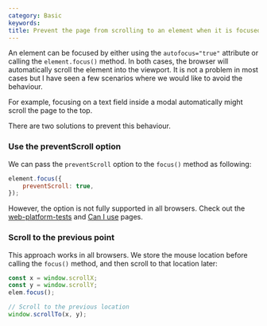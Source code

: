 ```yaml
---
category: Basic
keywords:
title: Prevent the page from scrolling to an element when it is focused
---
```


An element can be focused by either using the `autofocus="true"` attribute or calling the `element.focus()` method. In both cases, the browser will automatically scroll the element into the viewport.
It is not a problem in most cases but I have seen a few scenarios where we would like to avoid the behaviour.

For example, focusing on a text field inside a modal automatically might scroll the page to the top.

There are two solutions to prevent this behaviour.

### Use the preventScroll option

We can pass the `preventScroll` option to the `focus()` method as following:

```js
element.focus({
    preventScroll: true,
});
```

However, the option is not fully supported in all browsers. Check out the [web-platform-tests](https://wpt.fyi/results/html/interaction/focus/processing-model/preventScroll.html) and [Can I use](https://caniuse.com/mdn-api_htmlelement_focus_preventscroll_option) pages.

### Scroll to the previous point

This approach works in all browsers. We store the mouse location before calling the `focus()` method, and then scroll to that location later:

```js
const x = window.scrollX;
const y = window.scrollY;
elem.focus();

// Scroll to the previous location
window.scrollTo(x, y);
```

